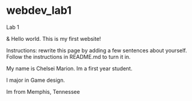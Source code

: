 # webdev_lab1
Lab 1
<!DOCTYPE html>
<html lang="en">
<head>
  <meta charset="utf-8">
  <title>Internet Technologies and Web Design</title>
</head>
<body>
  <p>&amp; Hello world. This is my first website!</p>
  <p>Instructions: rewrite this page by adding a few sentences about yourself. Follow the instructions in README.md to turn it in.</p>
  <p>My name is Chelsei Marion. Im a first year student.</p>
  <p>I major in Game design.</p>
  <p>Im from Memphis, Tennessee</p>
</body>
</html>
